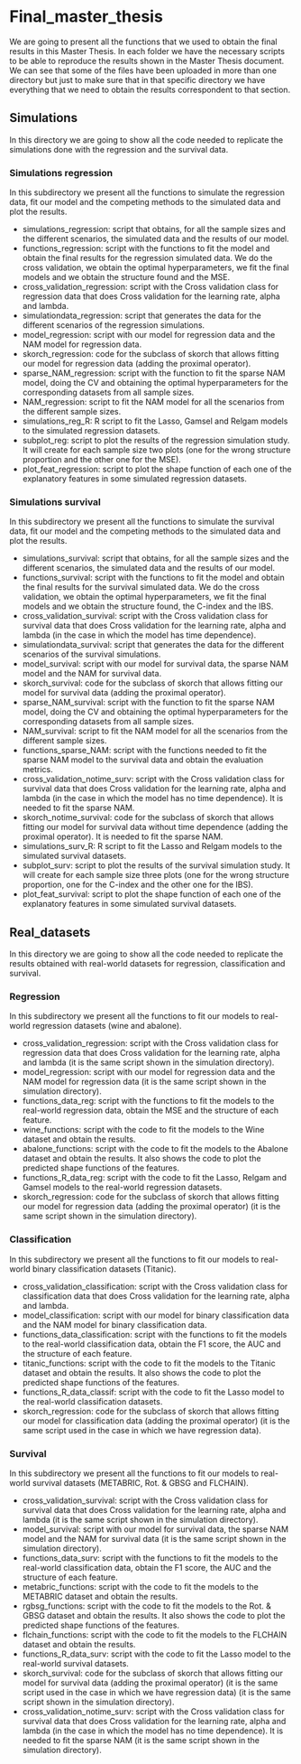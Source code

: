 # Final_master_thesis

We are going to present all the functions that we used to obtain the final results in this Master Thesis. In each folder we have the necessary scripts to be able to reproduce the results shown in the Master Thesis document. We can see that some of the files have been uploaded in more than one directory but just to make sure that in that specific directory we have everything that we need to obtain the results correspondent to that section.

## Simulations

In this directory we are going to show all the code needed to replicate the simulations done with the regression and the survival data.

### Simulations regression

In this subdirectory we present all the functions to simulate the regression data, fit our model and the competing methods to the simulated data and plot the results.

  * simulations_regression: script that obtains, for all the sample sizes and the different scenarios, the simulated data and the results of our model.
  * functions_regression: script with the functions to fit the model and obtain the final results for the regression simulated data. We do the cross validation, we obtain the optimal hyperparameters, we fit the final models and we obtain the structure found and the MSE.
  * cross_validation_regression: script with the Cross validation class for regression data that does Cross validation for the learning rate, alpha and lambda.
  * simulationdata_regression: script that generates the data for the different scenarios of the regression simulations.
  * model_regression: script with our model for regression data and the NAM model for regression data.
  * skorch_regression: code for the subclass of skorch that allows fitting our model for regression data (adding the proximal operator).
  * sparse_NAM_regression: script with the function to fit the sparse NAM model, doing the CV and obtaining the optimal hyperparameters for the corresponding datasets from all sample sizes.
  * NAM_regression: script to fit the NAM model for all the scenarios from the different sample sizes.
  * simulations_reg_R: R script to fit the Lasso, Gamsel and Relgam models to the simulated regression datasets.
  * subplot_reg: script to plot the results of the regression simulation study. It will create for each sample size two plots (one for the wrong structure proportion and the other one for the MSE).
  * plot_feat_regression: script to plot the shape function of each one of the explanatory features in some simulated regression datasets.


### Simulations survival

In this subdirectory we present all the functions to simulate the survival data, fit our model and the competing methods to the simulated data and plot the results.

  * simulations_survival: script that obtains, for all the sample sizes and the different scenarios, the simulated data and the results of our model.
  * functions_survival: script with the functions to fit the model and obtain the final results for the survival simulated data. We do the cross validation, we obtain the optimal hyperparameters, we fit the final models and we obtain the structure found, the C-index and the IBS.
  * cross_validation_survival: script with the Cross validation class for survival data that does Cross validation for the learning rate, alpha and lambda (in the case in which the model has time dependence).
  * simulationdata_survival: script that generates the data for the different scenarios of the survival simulations.
  * model_survival: script with our model for survival data, the sparse NAM model and the NAM for survival data.
  * skorch_survival: code for the subclass of skorch that allows fitting our model for survival data (adding the proximal operator).
  * sparse_NAM_survival: script with the function to fit the sparse NAM model, doing the CV and obtaining the optimal hyperparameters for the corresponding datasets from all sample sizes.
  * NAM_survival: script to fit the NAM model for all the scenarios from the different sample sizes.
  * functions_sparse_NAM: script with the functions needed to fit the sparse NAM model to the survival data and obtain the evaluation metrics.
  * cross_validation_notime_surv: script with the Cross validation class for survival data that does Cross validation for the learning rate, alpha and lambda (in the case in which the model has no time dependence). It is needed to fit the sparse NAM.
  * skorch_notime_survival: code for the subclass of skorch that allows fitting our model for survival data without time dependence (adding the proximal operator). It is needed to fit the sparse NAM.
  * simulations_surv_R: R script to fit the Lasso and Relgam models to the simulated survival datasets.
  * subplot_surv: script to plot the results of the survival simulation study. It will create for each sample size three plots (one for the wrong structure proportion, one for the C-index and the other one for the IBS).
  * plot_feat_survival:  script to plot the shape function of each one of the explanatory features in some simulated survival datasets.


## Real_datasets

In this directory we are going to show all the code needed to replicate the results obtained with real-world datasets for regression, classification and survival.


### Regression

In this subdirectory we present all the functions to fit our models to real-world regression datasets (wine and abalone).

  * cross_validation_regression: script with the Cross validation class for regression data that does Cross validation for the learning rate, alpha and lambda (it is the same script shown in the simulation directory).
  * model_regression: script with our model for regression data and the NAM model for regression data (it is the same script shown in the simulation directory).
  * functions_data_reg: script with the functions to fit the models to the real-world regression data, obtain the MSE and the structure of each feature.
  * wine_functions: script with the code to fit the models to the Wine dataset and obtain the results.
  * abalone_functions: script with the code to fit the models to the Abalone dataset and obtain the results. It also shows the code to plot the predicted shape functions of the features.
  * functions_R_data_reg: script with the code to fit the Lasso, Relgam and Gamsel models to the real-world regression datasets.
  * skorch_regression: code for the subclass of skorch that allows fitting our model for regression data (adding the proximal operator) (it is the same script shown in the simulation directory).

### Classification

In this subdirectory we present all the functions to fit our models to real-world binary classification datasets (Titanic).

  * cross_validation_classification: script with the Cross validation class for classification data that does Cross validation for the learning rate, alpha and lambda.
  * model_classification: script with our model for binary classification data and the NAM model for binary classification data.
  * functions_data_classification: script with the functions to fit the models to the real-world classification data, obtain the F1 score, the AUC and the structure of each feature.
  * titanic_functions: script with the code to fit the models to the Titanic dataset and obtain the results. It also shows the code to plot the predicted shape functions of the features.
  * functions_R_data_classif: script with the code to fit the Lasso model to the real-world classification datasets.
  * skorch_regression: code for the subclass of skorch that allows fitting our model for classification data (adding the proximal operator) (it is the same script used in the case in which we have regression data).

### Survival

In this subdirectory we present all the functions to fit our models to real-world survival datasets (METABRIC, Rot. & GBSG and FLCHAIN).

  * cross_validation_survival: script with the Cross validation class for survival data that does Cross validation for the learning rate, alpha and lambda (it is the same script shown in the simulation directory).
  * model_survival: script with our model for survival data, the sparse NAM model and the NAM for survival data (it is the same script shown in the simulation directory).
  * functions_data_surv: script with the functions to fit the models to the real-world classification data, obtain the F1 score, the AUC and the structure of each feature.
  * metabric_functions: script with the code to fit the models to the METABRIC dataset and obtain the results.
  * rgbsg_functions: script with the code to fit the models to the Rot. & GBSG dataset and obtain the results. It also shows the code to plot the predicted shape functions of the features.
  * flchain_functions: script with the code to fit the models to the FLCHAIN dataset and obtain the results. 
  * functions_R_data_surv: script with the code to fit the Lasso model to the real-world survival datasets.
  * skorch_survival: code for the subclass of skorch that allows fitting our model for survival data (adding the proximal operator) (it is the same script used in the case in which we have regression data) (it is the same script shown in the simulation directory).
  * cross_validation_notime_surv: script with the Cross validation class for survival data that does Cross validation for the learning rate, alpha and lambda (in the case in which the model has no time dependence). It is needed to fit the sparse NAM (it is the same script shown in the simulation directory).






